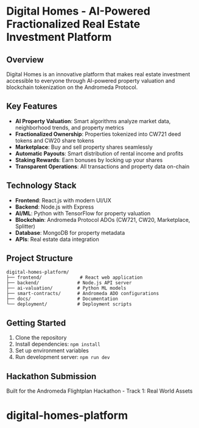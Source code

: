 # Digital Homes - AI-Powered Fractionalized Real Estate Investment Platform

## Overview
Digital Homes is an innovative platform that makes real estate investment accessible to everyone through AI-powered property valuation and blockchain tokenization on the Andromeda Protocol.

## Key Features
- **AI Property Valuation**: Smart algorithms analyze market data, neighborhood trends, and property metrics
- **Fractionalized Ownership**: Properties tokenized into CW721 deed tokens and CW20 share tokens
- **Marketplace**: Buy and sell property shares seamlessly
- **Automatic Payouts**: Smart distribution of rental income and profits
- **Staking Rewards**: Earn bonuses by locking up your shares
- **Transparent Operations**: All transactions and property data on-chain

## Technology Stack
- **Frontend**: React.js with modern UI/UX
- **Backend**: Node.js with Express
- **AI/ML**: Python with TensorFlow for property valuation
- **Blockchain**: Andromeda Protocol ADOs (CW721, CW20, Marketplace, Splitter)
- **Database**: MongoDB for property metadata
- **APIs**: Real estate data integration

## Project Structure
```
digital-homes-platform/
├── frontend/              # React web application
├── backend/              # Node.js API server
├── ai-valuation/         # Python ML models
├── smart-contracts/      # Andromeda ADO configurations
├── docs/                 # Documentation
└── deployment/           # Deployment scripts
```

## Getting Started
1. Clone the repository
2. Install dependencies: `npm install`
3. Set up environment variables
4. Run development server: `npm run dev`

## Hackathon Submission
Built for the Andromeda Flightplan Hackathon - Track 1: Real World Assets
# digital-homes-platform
